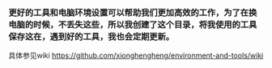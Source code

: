### 更好的工具和电脑环境设置可以帮助我们更加高效的工作，为了在换电脑的时候，不丢失这些，所以我创建了这个目录，将我使用的工具保存这在，遇到好的工具，我也会定期更新。
具体参见wiki https://github.com/xionghengheng/environment-and-tools/wiki
